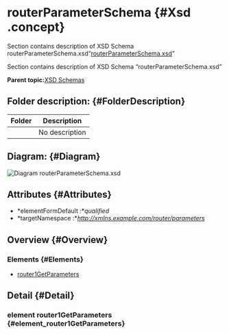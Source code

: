 # routerParameterSchema {#Xsd .concept}

Section contains description of XSD Schema routerParameterSchema.xsd“[routerParameterSchema.xsd](routerParameterSchema.xsd)”

Section contains description of XSD Schema “routerParameterSchema.xsd”

**Parent topic:**[XSD Schemas](../../../projects/com.odido-rfp-demo/common/xsd.md)

## Folder description: {#FolderDescription}

|Folder|Description|
|------|-----------|
| |No description|

## Diagram: {#Diagram}

![Diagram
              routerParameterSchema.xsd](routerParameterSchema.xsd.png)

## Attributes {#Attributes}

-   *elementFormDefault :**qualified*
-   *targetNamespace :**http://xmlns.example.com/router/parameters*

## Overview {#Overview}

### Elements {#Elements}

-   [router1GetParameters](#element_router1GetParameters)

## Detail {#Detail}

### element router1GetParameters {#element_router1GetParameters}

